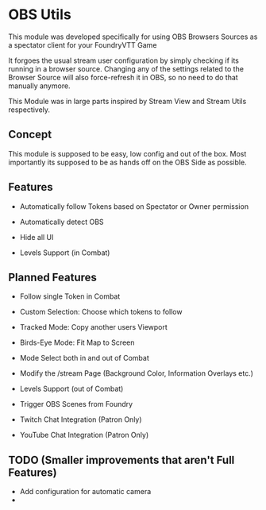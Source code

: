 # OBS Utils

This module was developed specifically for using OBS Browsers Sources as a spectator client for your FoundryVTT Game

It forgoes the usual stream user configuration by simply checking if its running in a browser source.
Changing any of the settings related to the Browser Source will also force-refresh it in OBS, so no need to do that manually anymore.

This Module was in large parts inspired by Stream View and Stream Utils respectively.

## Concept

This module is supposed to be easy, low config and out of the box. 
Most importantly its supposed to be as hands off on the OBS Side as possible. 

## Features

- Automatically follow Tokens based on Spectator or Owner permission
- Automatically detect OBS
- Hide all UI

- Levels Support (in Combat)

## Planned Features

- Follow single Token in Combat
- Custom Selection: Choose which tokens to follow
- Tracked Mode: Copy another users Viewport
- Birds-Eye Mode: Fit Map to Screen
- Mode Select both in and out of Combat

- Modify the /stream Page (Background Color, Information Overlays etc.)

- Levels Support (out of Combat)
- Trigger OBS Scenes from Foundry

- Twitch Chat Integration (Patron Only)
- YouTube Chat Integration (Patron Only)

## TODO (Smaller improvements that aren't Full Features)
- Add configuration for automatic camera
- 